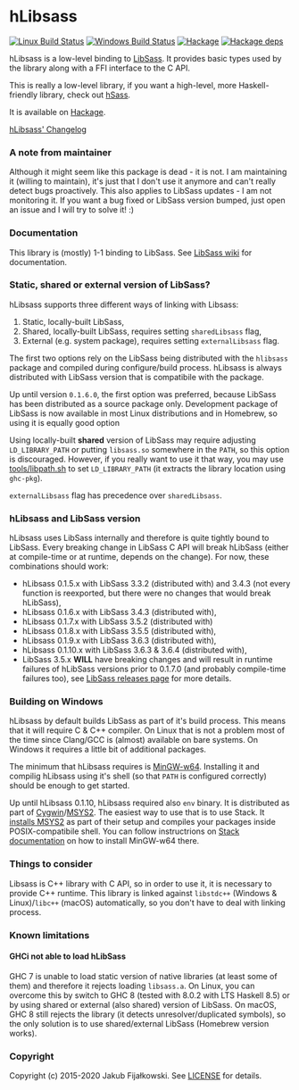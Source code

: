 hLibsass
========
[![Linux Build Status](https://img.shields.io/travis/jakubfijalkowski/hlibsass?logo=travis)](https://travis-ci.org/jakubfijalkowski/hlibsass)
[![Windows Build Status](https://img.shields.io/appveyor/build/jakubfijalkowski/hlibsass?logo=appveyor)](https://ci.appveyor.com/project/jakubfijalkowski/hlibsass)
[![Hackage](https://img.shields.io/hackage/v/hlibsass.svg)](http://hackage.haskell.org/package/hlibsass)
[![Hackage deps](https://img.shields.io/hackage-deps/v/hlibsass.svg)](http://packdeps.haskellers.com/reverse/hlibsass)

hLibsass is a low-level binding to [LibSass](https://github.com/sass/libsass "LibSass"). It provides basic types used by the library along with a FFI interface to the C API.

This is really a low-level library, if you want a high-level, more Haskell-friendly library, check out [hSass](https://github.com/jakubfijalkowski/hsass).

It is available on [Hackage](http://hackage.haskell.org/package/hlibsass).

[hLibsass' Changelog](CHANGELOG.md)

### A note from maintainer

Although it might seem like this package is dead - it is not. I am maintaining it (willing to maintain), it's just that I don't use it anymore and can't really detect bugs proactively. This also applies to LibSass updates - I am not monitoring it. If you want a bug fixed or LibSass version bumped, just open an issue and I will try to solve it! :)

### Documentation

This library is (mostly) 1-1 binding to LibSass. See [LibSass wiki](https://github.com/sass/libsass/wiki "LibSass wiki") for documentation.

### Static, shared or external version of LibSass?

hLibsass supports three different ways of linking with Libsass:

1. Static, locally-built LibSass,
2. Shared, locally-built LibSass, requires setting `sharedLibsass` flag,
3. External (e.g. system package), requires setting `externalLibsass` flag.

The first two options rely on the LibSass being distributed with the `hlibsass` package and compiled during configure/build process. hLibsass is always distributed with LibSass version that is compatibile with the package.

Up until version `0.1.6.0`, the first option was preferred, because LibSass has been distributed as a source package only. Development package of LibSass is now available in most Linux distributions and in Homebrew, so using it is equally good option

Using locally-built **shared** version of LibSass may require adjusting `LD_LIBRARY_PATH` or putting `libsass.so` somewhere in the `PATH`, so this option is discouraged. However, if you really want to use it that way, you may use [tools/libpath.sh](tools/libpath.sh) to set `LD_LIBRARY_PATH` (it extracts the library location using `ghc-pkg`).

`externalLibsass` flag has precedence over `sharedLibsass`.

### hLibsass and LibSass version

hLibsass uses LibSass internally and therefore is quite tightly bound to LibSass. Every breaking change in LibSass C API will break hLibSass (either at compile-time or at runtime, depends on the change). For now, these combinations should work:

- hLibsass 0.1.5.x with LibSass 3.3.2 (distributed with) and 3.4.3 (not every function is reexported, but there were no changes that would break hLibSass),
- hLibsass 0.1.6.x with LibSass 3.4.3 (distributed with),
- hLibsass 0.1.7.x with LibSass 3.5.2 (distributed with)
- hLibsass 0.1.8.x with LibSass 3.5.5 (distributed with),
- hLibsass 0.1.9.x with LibSass 3.6.3 (distributed with),
- hLibsass 0.1.10.x with LibSass 3.6.3 & 3.6.4 (distributed with),
- LibSass 3.5.x **WILL** have breaking changes and will result in runtime failures of hLibSass versions prior to 0.1.7.0 (and probably compile-time failures too), see [LibSass releases page](https://github.com/sass/libsass/releases) for more details.

### Building on Windows

hLibsass by default builds LibSass as part of it's build process. This means that it will require C & C++ compiler. On Linux that is not a problem most of the time since Clang/GCC is (almost) available on bare systems. On Windows it requires a little bit of additional packages.

The minimum that hLibsass requires is [MinGW-w64](http://mingw-w64.org/). Installing it and compilig hLibsass using it's shell (so that `PATH` is configured correctly) should be enough to get started.

Up until hLibsass 0.1.10, hLibsass required also `env` binary. It is distributed as part of [Cygwin](https://www.cygwin.com/)/[MSYS2](https://www.msys2.org/). The easiest way to use that is to use Stack. It [installs MSYS2](https://docs.haskellstack.org/en/stable/developing_on_windows/) as part of their setup and compiles your packages inside POSIX-compatibile shell. You can follow instructrions on [Stack documentation](https://docs.haskellstack.org/en/stable/developing_on_windows/#cmake) on how to install MinGW-w64 there. 

### Things to consider

Libsass is C++ library with C API, so in order to use it, it is necessary to provide C++ runtime. This library is linked against `libstdc++` (Windows & Linux)/`libc++` (macOS) automatically, so you don't have to deal with linking process.

### Known limitations

#### GHCi not able to load hLibSass

GHC 7 is unable to load static version of native libraries (at least some of them) and therefore it rejects loading `libsass.a`. On Linux, you can overcome this by switch to GHC 8 (tested with 8.0.2 with LTS Haskell 8.5) or by using shared or external (also shared) version of LibSass. On macOS, GHC 8 still rejects the library (it detects unresolver/duplicated symbols), so the only solution is to use shared/external LibSass (Homebrew version works).

### Copyright

Copyright (c) 2015-2020 Jakub Fijałkowski. See [LICENSE](LICENSE) for details.
